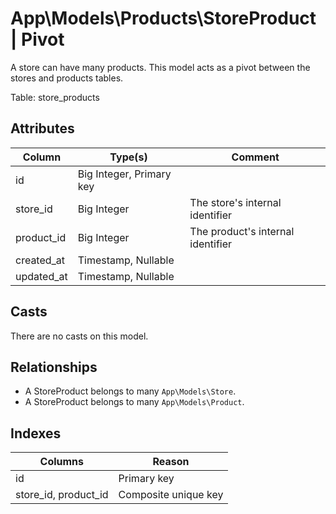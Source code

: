 # App\Models\Products\StoreProduct | Pivot

A store can have many products. This model acts as a pivot between the stores and products tables.

Table: store_products

## Attributes
| Column     | Type(s)                  | Comment                           |
| ---------- | ------------------------ | --------------------------------- |
| id         | Big Integer, Primary key |
| store_id   | Big Integer              | The store's internal identifier   |
| product_id | Big Integer              | The product's internal identifier |
| created_at | Timestamp, Nullable      |
| updated_at | Timestamp, Nullable      |

## Casts
There are no casts on this model.

## Relationships
- A StoreProduct belongs to many `App\Models\Store`.
- A StoreProduct belongs to many `App\Models\Product`.

## Indexes
| Columns              | Reason               |
| -------------------- | -------------------- |
| id                   | Primary key          |
| store_id, product_id | Composite unique key |
